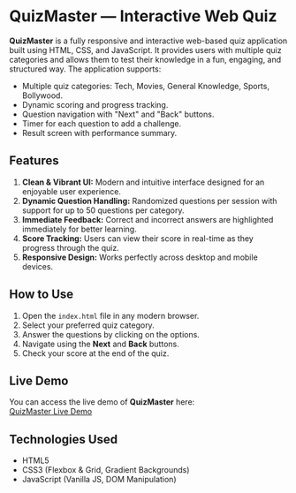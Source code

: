 # QuizMaster — Interactive Web Quiz

**QuizMaster** is a fully responsive and interactive web-based quiz application built using HTML, CSS, and JavaScript. It provides users with multiple quiz categories and allows them to test their knowledge in a fun, engaging, and structured way. The application supports:

- Multiple quiz categories: Tech, Movies, General Knowledge, Sports, Bollywood.
- Dynamic scoring and progress tracking.
- Question navigation with "Next" and "Back" buttons.
- Timer for each question to add a challenge.
- Result screen with performance summary.

## Features

1. **Clean & Vibrant UI:** Modern and intuitive interface designed for an enjoyable user experience.
2. **Dynamic Question Handling:** Randomized questions per session with support for up to 50 questions per category.
3. **Immediate Feedback:** Correct and incorrect answers are highlighted immediately for better learning.
4. **Score Tracking:** Users can view their score in real-time as they progress through the quiz.
5. **Responsive Design:** Works perfectly across desktop and mobile devices.

## How to Use

1. Open the `index.html` file in any modern browser.
2. Select your preferred quiz category.
3. Answer the questions by clicking on the options.
4. Navigate using the **Next** and **Back** buttons.
5. Check your score at the end of the quiz.

## Live Demo

You can access the live demo of **QuizMaster** here:  
[QuizMaster Live Demo](https://yourusername.github.io/QuizMaster/)

## Technologies Used

- HTML5
- CSS3 (Flexbox & Grid, Gradient Backgrounds)
- JavaScript (Vanilla JS, DOM Manipulation)
